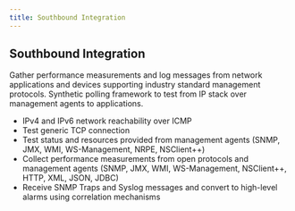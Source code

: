 ```yaml
---
title: Southbound Integration
---
```


## Southbound Integration

Gather performance measurements and log messages from network applications and devices supporting industry standard management protocols.
Synthetic polling framework to test from IP stack over management agents to applications.

* IPv4 and IPv6 network reachability over ICMP
* Test generic TCP connection
* Test status and resources provided from management agents (SNMP, JMX, WMI, WS-Management, NRPE, NSClient++)
* Collect performance measurements from open protocols and management agents (SNMP, JMX, WMI, WS-Management, NSClient++, HTTP, XML, JSON, JDBC)
* Receive SNMP Traps and Syslog messages and convert to high-level alarms using correlation mechanisms
